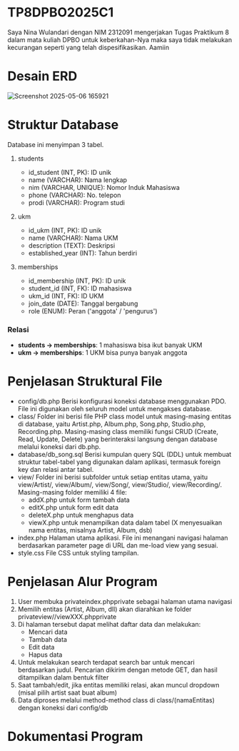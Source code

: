 # TP8DPBO2025C1
Saya Nina Wulandari dengan NIM 2312091 mengerjakan Tugas Praktikum 8 dalam mata kuliah DPBO untuk keberkahan-Nya maka saya tidak melakukan kecurangan seperti yang telah dispesifikasikan. Aamiin

# Desain ERD
![Screenshot 2025-05-06 165921](https://github.com/user-attachments/assets/2b85d489-f67c-43c4-9364-d439dbf6ae30)

# Struktur Database
Database ini menyimpan 3 tabel.

1. students
   * id_student (INT, PK): ID unik
   * name (VARCHAR): Nama lengkap
   * nim (VARCHAR, UNIQUE): Nomor Induk Mahasiswa
   * phone (VARCHAR): No. telepon
   * prodi (VARCHAR): Program studi

2. ukm
   * id_ukm (INT, PK): ID unik
   * name (VARCHAR): Nama UKM
   * description (TEXT): Deskripsi
   * established_year (INT): Tahun berdiri

3. memberships
   * id_membership (INT, PK): ID unik
   * student_id (INT, FK): ID mahasiswa
   * ukm_id (INT, FK): ID UKM
   * join_date (DATE): Tanggal bergabung
   * role (ENUM): Peran ('anggota' / 'pengurus')

### Relasi
* **students → memberships**: 1 mahasiswa bisa ikut banyak UKM
* **ukm → memberships**: 1 UKM bisa punya banyak anggota

# Penjelasan Struktural File
- config/db.php
   Berisi konfigurasi koneksi database menggunakan PDO. File ini digunakan oleh seluruh model untuk mengakses database.
- class/
   Folder ini berisi file PHP class model untuk masing-masing entitas di database, yaitu Artist.php, Album.php, Song.php, Studio.php, Recording.php. Masing-masing class memiliki fungsi CRUD (Create, Read, Update, Delete) yang berinteraksi langsung dengan database melalui koneksi dari db.php.
- database/db_song.sql
   Berisi kumpulan query SQL (DDL) untuk membuat struktur tabel-tabel yang digunakan dalam aplikasi, termasuk foreign key dan relasi antar tabel.
- view/
   Folder ini berisi subfolder untuk setiap entitas utama, yaitu view/Artist/, view/Album/, view/Song/, view/Studio/, view/Recording/. Masing-masing folder memiliki 4 file:
   - addX.php untuk form tambah data
   - editX.php untuk form edit data
   - deleteX.php untuk menghapus data
   - viewX.php untuk menampilkan data dalam tabel
   (X menyesuaikan nama entitas, misalnya Artist, Album, dsb)
- index.php
   Halaman utama aplikasi. File ini menangani navigasi halaman berdasarkan parameter page di URL dan me-load view yang sesuai.
- style.css
   File CSS untuk styling tampilan.


# Penjelasan Alur Program

1. User membuka privateindex.phpprivate sebagai halaman utama navigasi
2. Memilih entitas (Artist, Album, dll) akan diarahkan ke folder privateview/<entitas>/viewXXX.phpprivate
3. Di halaman tersebut dapat melihat daftar data dan melakukan:
   - Mencari data
   - Tambah data
   - Edit data
   - Hapus data
4. Untuk melakukan search terdapat search bar untuk mencari berdasarkan judul. Pencarian dikirim dengan metode GET, dan hasil ditampilkan dalam bentuk filter
5. Saat tambah/edit, jika entitas memiliki relasi, akan muncul dropdown (misal pilih artist saat buat album)
6. Data diproses melalui method-method class di class/(namaEntitas) dengan koneksi dari config/db

# Dokumentasi Program


